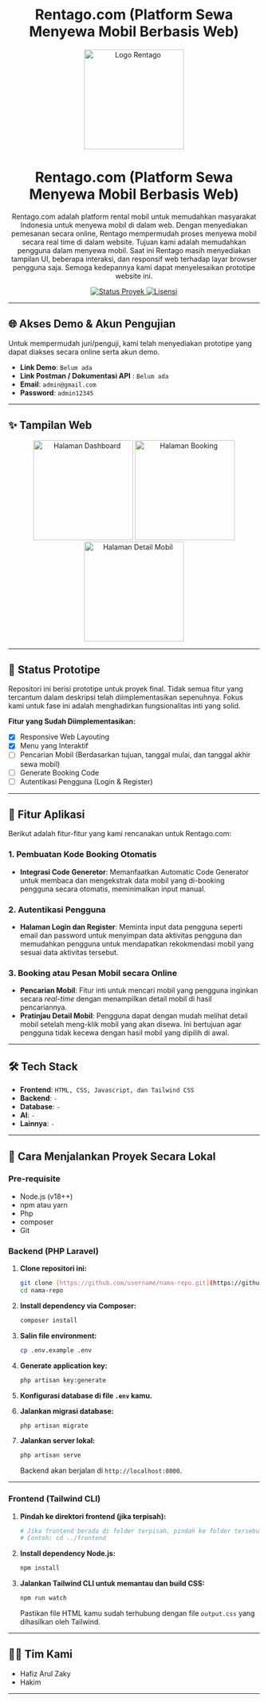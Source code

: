 <h1 align="center">
 Rentago.com (Platform Sewa Menyewa Mobil Berbasis Web)
</h1>

<div align="center">
 <img src="./Seimbangin_logo_new.png" width="200" alt="Logo Rentago"/>
</div>

<h1 align="center">
Rentago.com (Platform Sewa Menyewa Mobil Berbasis Web)
</h1>

<p align="center">
 Rentago.com adalah platform rental mobil untuk memudahkan masyarakat Indonesia untuk menyewa mobil di dalam web. Dengan menyediakan pemesanan secara online, Rentago mempermudah proses menyewa mobil secara real time di dalam website. Tujuan kami adalah memudahkan pengguna dalam menyewa mobil. Saat ini Rentago masih menyediakan tampilan UI, beberapa interaksi, dan responsif web terhadap layar browser pengguna saja. Semoga kedepannya kami dapat menyelesaikan prototipe website ini.
</p>

<p align="center">
    <a href="#">
      <img src="https://img.shields.io/badge/status-prototipe-yellow" alt="Status Proyek">
    </a>
    <a href="#">
      <img src="https://img.shields.io/badge/license-MIT-blue" alt="Lisensi">
    </a>
</p>

---

## 🌐 Akses Demo & Akun Pengujian

Untuk mempermudah juri/penguji, kami telah menyediakan prototipe yang dapat diakses secara online serta akun demo.

- **Link Demo**: `Belum ada`
- **Link Postman / Dokumentasi API** : `Belum ada`
- **Email**: `admin@gmail.com`
- **Password**: `admin12345`

---

## ✨ Tampilan Web

<p align="center">
  <img src="https://via.placeholder.com/200x400.png?text=Halaman+Login" width="200" alt="Halaman Dashboard">
  <img src="https://via.placeholder.com/200x400.png?text=Halaman+Dashboard" width="200" alt="Halaman Booking">
  <img src="https://via.placeholder.com/200x400.png?text=Halaman+Tambah+Transaksi" width="200" alt="Halaman Detail Mobil">
</p>

---

## 📝 Status Prototipe

Repositori ini berisi prototipe untuk proyek final. Tidak semua fitur yang tercantum dalam deskripsi telah diimplementasikan sepenuhnya. Fokus kami untuk fase ini adalah menghadirkan fungsionalitas inti yang solid.

**Fitur yang Sudah Diimplementasikan:**
- [x] Responsive Web Layouting
- [x] Menu yang Interaktif
- [ ] Pencarian Mobil (Berdasarkan tujuan, tanggal mulai, dan tanggal akhir sewa mobil)
- [ ] Generate Booking Code
- [ ] Autentikasi Pengguna (Login & Register)

---

## 🌟 Fitur Aplikasi

Berikut adalah fitur-fitur yang kami rencanakan untuk Rentago.com:

### 1. Pembuatan Kode Booking Otomatis
- **Integrasi Code Generetor**: Memanfaatkan Automatic Code Generator untuk membaca dan mengekstrak data mobil yang di-booking pengguna secara otomatis, meminimalkan input manual.

### 2. Autentikasi Pengguna
- **Halaman Login dan Register**: Meminta input data pengguna seperti email dan password untuk menyimpan data aktivitas pengguna dan memudahkan pengguna untuk mendapatkan rekokmendasi mobil yang sesuai data aktivitas tersebut.

### 3. Booking atau Pesan Mobil secara Online
- **Pencarian Mobil**: Fitur inti untuk mencari mobil yang pengguna inginkan secara *real-time* dengan menampilkan detail mobil di hasil pencariannya.
- **Pratinjau Detail Mobil**: Pengguna dapat dengan mudah melihat detail mobil setelah meng-klik mobil yang akan disewa. Ini bertujuan agar pengguna tidak kecewa dengan hasil mobil yang dipilih di awal.

---

## 🛠️ Tech Stack
- **Frontend**: `HTML, CSS, Javascript, dan Tailwind CSS`
- **Backend**: `-`
- **Database**: `-`
- **AI**: `-`
- **Lainnya**: `-`

---

## 🚀 Cara Menjalankan Proyek Secara Lokal

### Pre-requisite
- Node.js (v18++)
- npm atau yarn
- Php
- composer
- Git

### Backend (PHP Laravel)

1.  **Clone repositori ini:**
    ```bash
    git clone [https://github.com/username/nama-repo.git](https://github.com/username/nama-repo.git)
    cd nama-repo 
    ```

2.  **Install dependency via Composer:**
    ```bash
    composer install
    ```

3.  **Salin file environment:**
    ```bash
    cp .env.example .env
    ```

4.  **Generate application key:**
    ```bash
    php artisan key:generate
    ```

5.  **Konfigurasi database di file `.env` kamu.**

6.  **Jalankan migrasi database:**
    ```bash
    php artisan migrate
    ```

7.  **Jalankan server lokal:**
    ```bash
    php artisan serve
    ```
    Backend akan berjalan di `http://localhost:8000`.

---

### Frontend (Tailwind CLI)

1.  **Pindah ke direktori frontend (jika terpisah):**
    ```bash
    # Jika frontend berada di folder terpisah, pindah ke folder tersebut
    # Contoh: cd ../frontend 
    ```

2.  **Install dependency Node.js:**
    ```bash
    npm install
    ```

3.  **Jalankan Tailwind CLI untuk memantau dan build CSS:**
    ```bash
    npm run watch
    ```
    Pastikan file HTML kamu sudah terhubung dengan file `output.css` yang dihasilkan oleh Tailwind.

---

## 👨‍💻 Tim Kami
- Hafiz Arul Zaky
- Hakim

---
